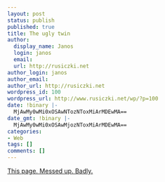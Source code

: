 ```yaml
---
layout: post
status: publish
published: true
title: The ugly twin
author:
  display_name: Janos
  login: janos
  email: 
  url: http://rusiczki.net
author_login: janos
author_email: 
author_url: http://rusiczki.net
wordpress_id: 100
wordpress_url: http://www.rusiczki.net/wp/?p=100
date: !binary |-
  MjAwMy0wMi0xOSAwNTozNToxMiArMDEwMA==
date_gmt: !binary |-
  MjAwMy0wMi0xOSAwMjozNToxMiArMDEwMA==
categories:
- Web
tags: []
comments: []
---
```

<p><a href="http://www.rusiczki.net.crazy.sytes.net/blog/" title="Hehehe!">This page. Messed up. Badly.</a></p>
